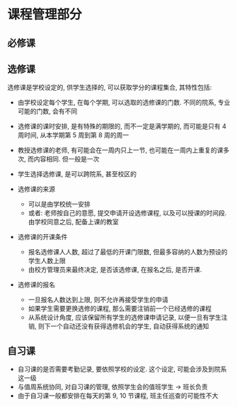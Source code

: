 # 课程管理部分

## 必修课

## 选修课

选修课是学校设定的, 供学生选择的, 可以获取学分的课程集合, 其特性包括:

- 由学校设定每个学生, 在每个学期, 可以选取的选修课的门数. 不同的院系, 专业可能的门数, 会有不同

- 选修课的课时安排, 是有特殊的期限的, 而不一定是满学期的, 而可能是只有 4 周时间, 从本学期第 5 周到第 8 周的周一

- 教授选修课的老师, 有可能会在一周内只上一节, 也可能在一周内上重复的课多次, 而内容相同. 但一般是一次

- 学生选择选修课, 是可以跨院系, 甚至校区的

- 选修课的来源
    - 可以是由学校统一安排
    - 或者: 老师按自己的意愿, 提交申请开设选修课程, 以及可以授课的时间段. 由学校同意之后, 配备上课的教室
    
- 选修课的开课条件
    - 报名选修课人人数, 超过了最低的开课门限数, 但最多容纳的人数为预设的学生人数上限
    - 由校方管理员来最终决定, 是否该选修课, 在报名之后, 是否开课.

- 选修课的报名
    - 一旦报名人数达到上限, 则不允许再接受学生的申请
    - 如果学生需要更换选修的课程, 那么需要注销前一个已经选修的课程
    - 从系统设计角度, 应该保留所有学生的选修课申请记录, 以便一旦有学生注销, 则下一个自动还没有获得选修机会的学生, 自动获得系统的通知
    
## 自习课

- 自习课的是否需要考勤记录, 要依照学校的设定. 这个设定, 可能会涉及到院系这一级
- 与值周系统协同, 对自习课的管理, 依照学生会的值班学生 -> 班长负责
- 由于自习课一般都安排在每天的第 9, 10 节课程, 班主任巡查的可能性不大
